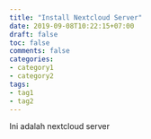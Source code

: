 ```yaml
---
title: "Install Nextcloud Server"
date: 2019-09-08T10:22:15+07:00
draft: false
toc: false
comments: false
categories:
- category1
- category2
tags:
- tag1
- tag2
---
```

Ini adalah nextcloud server

<!--more-->
